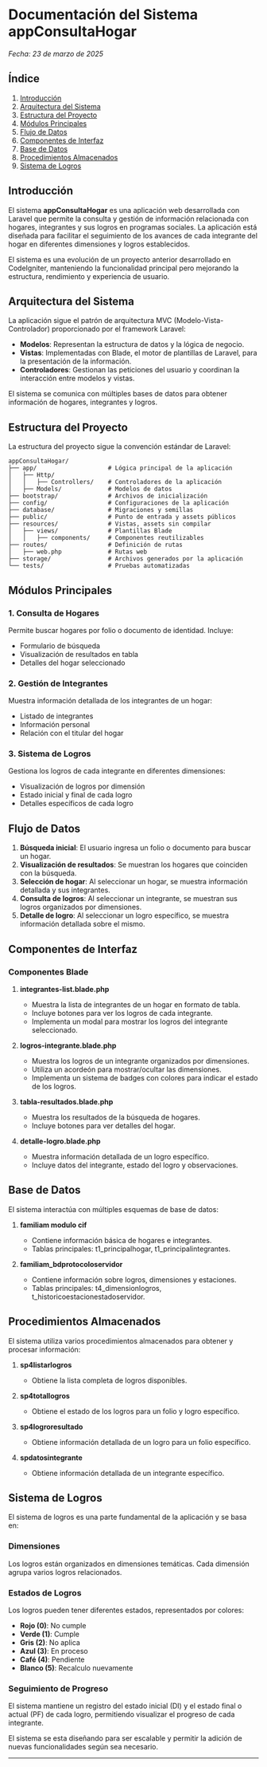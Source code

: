 # Documentación del Sistema appConsultaHogar
*Fecha: 23 de marzo de 2025*

## Índice
1. [Introducción](#introducción)
2. [Arquitectura del Sistema](#arquitectura-del-sistema)
3. [Estructura del Proyecto](#estructura-del-proyecto)
4. [Módulos Principales](#módulos-principales)
5. [Flujo de Datos](#flujo-de-datos)
6. [Componentes de Interfaz](#componentes-de-interfaz)
7. [Base de Datos](#base-de-datos)
8. [Procedimientos Almacenados](#procedimientos-almacenados)
9. [Sistema de Logros](#sistema-de-logros)

## Introducción

El sistema **appConsultaHogar** es una aplicación web desarrollada con Laravel que permite la consulta y gestión de información relacionada con hogares, integrantes y sus logros en programas sociales. La aplicación está diseñada para facilitar el seguimiento de los avances de cada integrante del hogar en diferentes dimensiones y logros establecidos.

El sistema es una evolución de un proyecto anterior desarrollado en CodeIgniter, manteniendo la funcionalidad principal pero mejorando la estructura, rendimiento y experiencia de usuario.

## Arquitectura del Sistema

La aplicación sigue el patrón de arquitectura MVC (Modelo-Vista-Controlador) proporcionado por el framework Laravel:

- **Modelos**: Representan la estructura de datos y la lógica de negocio.
- **Vistas**: Implementadas con Blade, el motor de plantillas de Laravel, para la presentación de la información.
- **Controladores**: Gestionan las peticiones del usuario y coordinan la interacción entre modelos y vistas.

El sistema se comunica con múltiples bases de datos para obtener información de hogares, integrantes y logros.

## Estructura del Proyecto

La estructura del proyecto sigue la convención estándar de Laravel:

```
appConsultaHogar/
├── app/                    # Lógica principal de la aplicación
│   ├── Http/
│   │   ├── Controllers/    # Controladores de la aplicación
│   ├── Models/             # Modelos de datos
├── bootstrap/              # Archivos de inicialización
├── config/                 # Configuraciones de la aplicación
├── database/               # Migraciones y semillas
├── public/                 # Punto de entrada y assets públicos
├── resources/              # Vistas, assets sin compilar
│   ├── views/              # Plantillas Blade
│   │   ├── components/     # Componentes reutilizables
├── routes/                 # Definición de rutas
│   ├── web.php             # Rutas web
├── storage/                # Archivos generados por la aplicación
└── tests/                  # Pruebas automatizadas
```

## Módulos Principales

### 1. Consulta de Hogares

Permite buscar hogares por folio o documento de identidad. Incluye:
- Formulario de búsqueda
- Visualización de resultados en tabla
- Detalles del hogar seleccionado

### 2. Gestión de Integrantes

Muestra información detallada de los integrantes de un hogar:
- Listado de integrantes
- Información personal
- Relación con el titular del hogar

### 3. Sistema de Logros

Gestiona los logros de cada integrante en diferentes dimensiones:
- Visualización de logros por dimensión
- Estado inicial y final de cada logro
- Detalles específicos de cada logro

## Flujo de Datos

1. **Búsqueda inicial**: El usuario ingresa un folio o documento para buscar un hogar.
2. **Visualización de resultados**: Se muestran los hogares que coinciden con la búsqueda.
3. **Selección de hogar**: Al seleccionar un hogar, se muestra información detallada y sus integrantes.
4. **Consulta de logros**: Al seleccionar un integrante, se muestran sus logros organizados por dimensiones.
5. **Detalle de logro**: Al seleccionar un logro específico, se muestra información detallada sobre el mismo.

## Componentes de Interfaz

### Componentes Blade

1. **integrantes-list.blade.php**
   - Muestra la lista de integrantes de un hogar en formato de tabla.
   - Incluye botones para ver los logros de cada integrante.
   - Implementa un modal para mostrar los logros del integrante seleccionado.

2. **logros-integrante.blade.php**
   - Muestra los logros de un integrante organizados por dimensiones.
   - Utiliza un acordeón para mostrar/ocultar las dimensiones.
   - Implementa un sistema de badges con colores para indicar el estado de los logros.

3. **tabla-resultados.blade.php**
   - Muestra los resultados de la búsqueda de hogares.
   - Incluye botones para ver detalles del hogar.

4. **detalle-logro.blade.php**
   - Muestra información detallada de un logro específico.
   - Incluye datos del integrante, estado del logro y observaciones.

## Base de Datos

El sistema interactúa con múltiples esquemas de base de datos:

1. **familiam modulo cif**
   - Contiene información básica de hogares e integrantes.
   - Tablas principales: t1_principalhogar, t1_principalintegrantes.

2. **familiam_bdprotocoloservidor**
   - Contiene información sobre logros, dimensiones y estaciones.
   - Tablas principales: t4_dimensionlogros, t_historicoestacionestadoservidor.

## Procedimientos Almacenados

El sistema utiliza varios procedimientos almacenados para obtener y procesar información:

1. **sp4listarlogros**
   - Obtiene la lista completa de logros disponibles.

2. **sp4totallogros**
   - Obtiene el estado de los logros para un folio y logro específico.

3. **sp4logroresultado**
   - Obtiene información detallada de un logro para un folio específico.

4. **spdatosintegrante**
   - Obtiene información detallada de un integrante específico.

## Sistema de Logros

El sistema de logros es una parte fundamental de la aplicación y se basa en:

### Dimensiones

Los logros están organizados en dimensiones temáticas. Cada dimensión agrupa varios logros relacionados.

### Estados de Logros

Los logros pueden tener diferentes estados, representados por colores:

- **Rojo (0)**: No cumple
- **Verde (1)**: Cumple
- **Gris (2)**: No aplica
- **Azul (3)**: En proceso
- **Café (4)**: Pendiente
- **Blanco (5)**: Recalculo nuevamente

### Seguimiento de Progreso

El sistema mantiene un registro del estado inicial (DI) y el estado final o actual (PF) de cada logro, permitiendo visualizar el progreso de cada integrante.

El sistema se esta diseñando para ser escalable y permitir la adición de nuevas funcionalidades según sea necesario.

---
 
